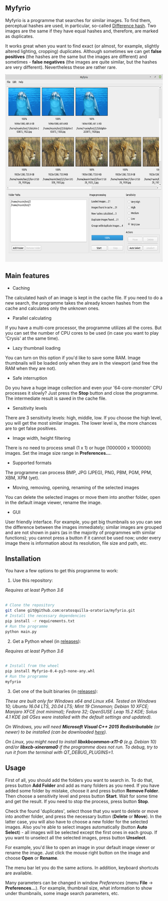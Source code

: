 ## Myfyrio

Myfyrio is a programme that searches for similar images. To find them, perceptual hashes are used, in particular, so-called [Difference hash](https://www.hackerfactor.com/blog/index.php?/archives/529-Kind-of-Like-That.html). Two images are the same if they have equal hashes and, therefore, are marked as duplicates.

It works great when you want to find exact (or almost, for example, slightly altered lighting, cropping) duplicates. Although sometimes we can get **false positives** (the hashes are the same but the images are different) and sometimes - **false negatives** (the images are quite similar, but the hashes are very different). Nevertheless these are rather rare.

<p align="center">
  <img height="600" src="docs/resources/gui.png">
</p>

## Main features

- Caching

The calculated hash of an image is kept in the cache file. If you need to do a new search, the programme takes the already known hashes from the cache and calculates only the unknown ones.

- Parallel calculating

If you have a multi-core processor, the programme utilizes all the cores. But you can set the number of CPU cores to be used (in case you want to play 'Crysis' at the same time).

- Lazy thumbnail loading

You can turn on this option if you'd like to save some RAM. Image thumbnails will be loaded only when they are in the viewport (and free the RAM when they are not).

- Safe interruption

Do you have a huge image collection and even your '64-core-monster' CPU processes it slowly? Just press the **Stop** button and close the programme. The intermediate result is saved in the cache file.

- Sensitivity levels

There are 3 sensitivity levels: high, middle, low. If you choose the high level, you will get the most similar images. The lower level is, the more chances are to get false positives.

- Image width, height filtering

There is no need to process small (1 x 1) or huge (1000000 x 1000000) images. Set the image size range in **Preferences...**.

- Supported formats

The programme can process BMP, JPG (JPEG), PNG, PBM, PGM, PPM, XBM, XPM (yet).

- Moving, removing, opening, renaming of the selected images

You can delete the selected images or move them into another folder, open in the default image viewer, rename the image.

- GUI

User friendly interface. For example, you get big thumbnails so you can see the difference between the images immediately; similar images are grouped and are not shown in pairs (as in the majority of programmes with similar functions); you cannot press a button if it cannot be used now; under every image there is information about its resolution, file size and path, etc.

## Installation

You have a few options to get this programme to work:

1. Use this repository:

*Requires at least Python 3.6*

```bash

# Clone the repository
git clone git@github.com:oratosquilla-oratoria/myfyrio.git
# Install the necessary dependencies
pip install -r requirements.txt
# Run the programme
python main.py

```

2. Get a Python wheel (in [releases](https://github.com/oratosquilla-oratoria/myfyrio/releases)):

*Requires at least Python 3.6*

```bash

# Install from the wheel
pip install Myfyrio-0.4-py3-none-any.whl
# Run the programme
myfyrio

```

3. Get one of the built binaries (in [releases](https://github.com/oratosquilla-oratoria/myfyrio/releases)):

*These are built only for Windows x64 and Linux x64. Tested on Windows 10; Ubuntu 16.04 LTS, 20.04 LTS; Mint 19 Cinnamon; Debian 10 XFCE; Manjaro XFCE (not minimal); Fedora 32; OpenSUSE Leap 15.2 KDE; Solus 4.1 KDE (all OSes were installed with the default settings and updated).*

*On Windows, you will need **Microsoft Visual C++ 2015 Redistributable** (or newer) to be installed (can be downloaded [here](https://www.microsoft.com/en-us/download/details.aspx?id=52685)).*

*On Linux, you might need to install **libxkbcommon-x11-0** (e.g. Debian 10) and/or **libxcb-xinerama0** if the programme does not run. To debug, try to run it from the terminal with QT_DEBUG_PLUGINS=1.*

## Usage

First of all, you should add the folders you want to search in. To do that, press button **Add Folder** and add as many folders as you need. If you have added some folder by mistake, choose it and press button **Remove Folder**. Then choose a sensitivity level and press button **Start**. Wait for some time and get the result. If you need to stop the process, press button **Stop**.

Check the found 'duplicates', select those that you want to delete or move into another folder, and press the necessary button (**Delete** or **Move**). In the latter case, you will also have to choose a new folder for the selected images. Also you're able to select images automatically (button **Auto Select**) - all images will be selected except the first ones in each group. If you want to unselect all the selected images, press button **Unselect**.

For example, you'd like to open an image in your default image viewer or rename the image. Just click the mouse right button on the image and choose **Open** or **Rename**.

The menu bar let you do the same actions. In addition, keyboard shortcuts are available.

Many parameters can be changed in window *Preferences* (menu **File** -> **Preferences...**). For example, thumbnail size, what information to show under thumbnails, some image search parameters, etc.
